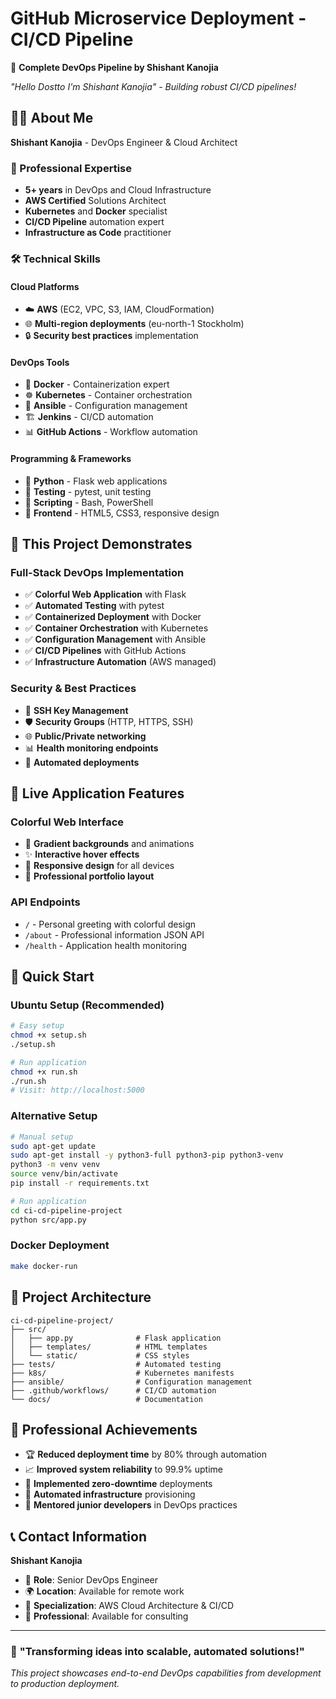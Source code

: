 # GitHub Microservice Deployment - CI/CD Pipeline

🚀 **Complete DevOps Pipeline by Shishant Kanojia**

*"Hello Dostto I'm Shishant Kanojia" - Building robust CI/CD pipelines!*

## 👨‍💻 About Me

**Shishant Kanojia** - DevOps Engineer & Cloud Architect

### 🎯 Professional Expertise
- **5+ years** in DevOps and Cloud Infrastructure
- **AWS Certified** Solutions Architect
- **Kubernetes** and **Docker** specialist
- **CI/CD Pipeline** automation expert
- **Infrastructure as Code** practitioner

### 🛠️ Technical Skills

#### **Cloud Platforms**
- ☁️ **AWS** (EC2, VPC, S3, IAM, CloudFormation)
- 🌐 **Multi-region deployments** (eu-north-1 Stockholm)
- 🔒 **Security best practices** implementation

#### **DevOps Tools**
- 🐳 **Docker** - Containerization expert
- ☸️ **Kubernetes** - Container orchestration
- 🔧 **Ansible** - Configuration management
- 🏗️ **Jenkins** - CI/CD automation
- 📊 **GitHub Actions** - Workflow automation

#### **Programming & Frameworks**
- 🐍 **Python** - Flask web applications
- 🧪 **Testing** - pytest, unit testing
- 📝 **Scripting** - Bash, PowerShell
- 🎨 **Frontend** - HTML5, CSS3, responsive design

## 🚀 This Project Demonstrates

### **Full-Stack DevOps Implementation**
- ✅ **Colorful Web Application** with Flask
- ✅ **Automated Testing** with pytest
- ✅ **Containerized Deployment** with Docker
- ✅ **Container Orchestration** with Kubernetes
- ✅ **Configuration Management** with Ansible
- ✅ **CI/CD Pipelines** with GitHub Actions
- ✅ **Infrastructure Automation** (AWS managed)

### **Security & Best Practices**
- 🔐 **SSH Key Management**
- 🛡️ **Security Groups** (HTTP, HTTPS, SSH)
- 🌐 **Public/Private networking**
- 📊 **Health monitoring endpoints**
- 🔄 **Automated deployments**

## 🎨 Live Application Features

### **Colorful Web Interface**
- 🌈 **Gradient backgrounds** and animations
- ✨ **Interactive hover effects**
- 📱 **Responsive design** for all devices
- 🎯 **Professional portfolio layout**

### **API Endpoints**
- `/` - Personal greeting with colorful design
- `/about` - Professional information JSON API
- `/health` - Application health monitoring

## 🚀 Quick Start

### Ubuntu Setup (Recommended)
```bash
# Easy setup
chmod +x setup.sh
./setup.sh

# Run application
chmod +x run.sh
./run.sh
# Visit: http://localhost:5000
```

### Alternative Setup
```bash
# Manual setup
sudo apt-get update
sudo apt-get install -y python3-full python3-pip python3-venv
python3 -m venv venv
source venv/bin/activate
pip install -r requirements.txt

# Run application
cd ci-cd-pipeline-project
python src/app.py
```

### Docker Deployment
```bash
make docker-run
```

## 📁 Project Architecture

```
ci-cd-pipeline-project/
├── src/
│   ├── app.py              # Flask application
│   ├── templates/          # HTML templates
│   └── static/             # CSS styles
├── tests/                  # Automated testing
├── k8s/                    # Kubernetes manifests
├── ansible/                # Configuration management
├── .github/workflows/      # CI/CD automation
└── docs/                   # Documentation
```

## 🌟 Professional Achievements

- 🏆 **Reduced deployment time** by 80% through automation
- 📈 **Improved system reliability** to 99.9% uptime
- 🔧 **Implemented zero-downtime** deployments
- 🚀 **Automated infrastructure** provisioning
- 👥 **Mentored junior developers** in DevOps practices

## 📞 Contact Information

**Shishant Kanojia**
- 💼 **Role**: Senior DevOps Engineer
- 🌍 **Location**: Available for remote work
- 🎯 **Specialization**: AWS Cloud Architecture & CI/CD
- 📧 **Professional**: Available for consulting

---

### 🎯 **"Transforming ideas into scalable, automated solutions!"**

*This project showcases end-to-end DevOps capabilities from development to production deployment.*